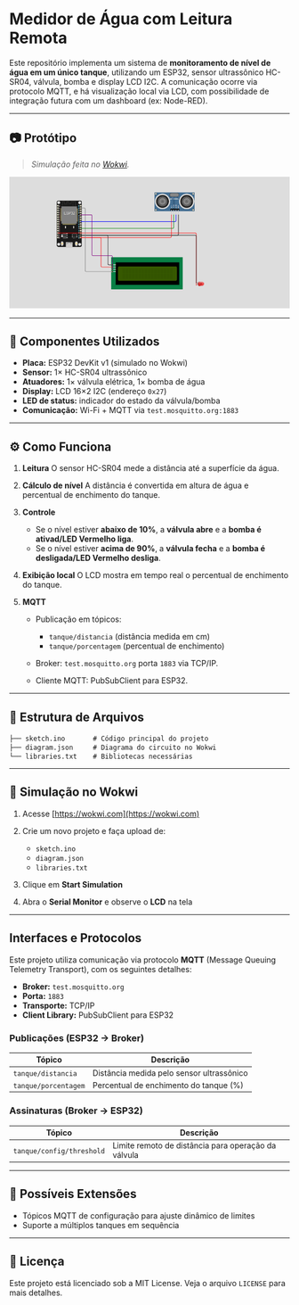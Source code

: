 # **Medidor de Água com Leitura Remota**

Este repositório implementa um sistema de **monitoramento de nível de água em um único tanque**, utilizando um ESP32, sensor ultrassônico HC-SR04, válvula, bomba e display LCD I2C. A comunicação ocorre via protocolo MQTT, e há visualização local via LCD, com possibilidade de integração futura com um dashboard (ex: Node-RED).

---

## 📷 Protótipo

> *Simulação feita no [Wokwi](https://wokwi.com/).*

![Protótipo do circuito](imagens/prototipo.png)

---

## 🔧 Componentes Utilizados

* **Placa:** ESP32 DevKit v1 (simulado no Wokwi)
* **Sensor:** 1× HC-SR04 ultrassônico
* **Atuadores:** 1× válvula elétrica, 1× bomba de água
* **Display:** LCD 16×2 I2C (endereço `0x27`)
* **LED de status:** indicador do estado da válvula/bomba
* **Comunicação:** Wi-Fi + MQTT via `test.mosquitto.org:1883`

---

## ⚙️ Como Funciona

1. **Leitura**
   O sensor HC-SR04 mede a distância até a superfície da água.

2. **Cálculo de nível**
   A distância é convertida em altura de água e percentual de enchimento do tanque.

3. **Controle**

   * Se o nível estiver **abaixo de 10%**, a **válvula abre** e a **bomba é ativad/LED Vermelho liga**.
   * Se o nível estiver **acima de 90%**, a **válvula fecha** e a **bomba é desligada/LED Vermelho desliga**.

4. **Exibição local**
   O LCD mostra em tempo real o percentual de enchimento do tanque.

5. **MQTT**

   * Publicação em tópicos:

     * `tanque/distancia` (distância medida em cm)
     * `tanque/porcentagem` (percentual de enchimento)
   * Broker: `test.mosquitto.org` porta `1883` via TCP/IP.
   * Cliente MQTT: PubSubClient para ESP32.

---

## 📁 Estrutura de Arquivos

```plaintext
├── sketch.ino       # Código principal do projeto
├── diagram.json     # Diagrama do circuito no Wokwi
└── libraries.txt    # Bibliotecas necessárias
```

---

## 🚀 Simulação no Wokwi

1. Acesse [https://wokwi.com](https://wokwi.com)
2. Crie um novo projeto e faça upload de:

   * `sketch.ino`
   * `diagram.json`
   * `libraries.txt`
3. Clique em **Start Simulation**
4. Abra o **Serial Monitor** e observe o **LCD** na tela

---

## Interfaces e Protocolos

Este projeto utiliza comunicação via protocolo **MQTT** (Message Queuing Telemetry Transport), com os seguintes detalhes:

* **Broker:** `test.mosquitto.org`
* **Porta:** `1883`
* **Transporte:** TCP/IP
* **Client Library:** PubSubClient para ESP32

### Publicações (ESP32 → Broker)

| Tópico               | Descrição                                 |
| -------------------- | ----------------------------------------- |
| `tanque/distancia`   | Distância medida pelo sensor ultrassônico |
| `tanque/porcentagem` | Percentual de enchimento do tanque (%)    |

### Assinaturas (Broker → ESP32)

| Tópico                    | Descrição                                           |
| ------------------------- | --------------------------------------------------- |
| `tanque/config/threshold` | Limite remoto de distância para operação da válvula |

---

## 🔄 Possíveis Extensões

* Tópicos MQTT de configuração para ajuste dinâmico de limites
* Suporte a múltiplos tanques em sequência

---

## 📜 Licença

Este projeto está licenciado sob a MIT License. Veja o arquivo `LICENSE` para mais detalhes.
